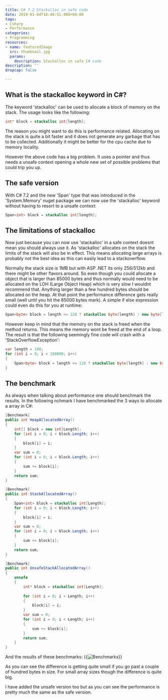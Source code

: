 ```yaml
---
title: C# 7.2 Stackalloc in safe code
date: 2019-01-04T18:48:51.000+00:00
tags:
- Csharp
- Performance
categories:
- Programming
resources:
- name: featuredImage
  src: thumbnail.jpg
  params:
    description: Stackalloc in safe C# code
description: ''
dropcap: false

---
```

## What is the stackalloc keyword in C#?
The keyword 'stackalloc' can be used to allocate a block of memory on the stack. The usage looks like the following:
```cs
int* block = stackalloc int[length];
```
The reason you might want to do this is performance related. Allocating on the stack is quite a bit faster and it does not generate any garbage that has to be collected. Additionally it might be better for the cpu cache due to memory locality.

However the above code has a big problem. It uses a pointer and thus needs a unsafe context opening a whole new set of possible problems that could trip you up.

## The safe version
With C# 7.2 and the new 'Span<T>' type that was introduced in the 'System.Memory' nuget package we can now use the 'stackalloc' keyword without having to resort to a unsafe context:
```cs
Span<int> block = stackalloc int[length];
```

## The limitations of stackalloc
Now just because you can now use 'stackalloc' in a safe context doesnt mean you should always use it. As 'stackalloc' allocates on the stack the limits of the stack will also be in effect. This means allocating large arrays is probably not the best idea as this can easily lead to a stackoverflow. 

Normally the stack size is 1MB but with ASP .NET its only 256/512kb and there might be other flavors around. So even though you could allocate a object that is larger than 85000 bytes and thus normally would need to be allocated on the LOH (Large Object Heap) which is very slow I wouldnt recommend that. Anything larger than a few hundred bytes should be allocated on the heap. At that point the performance difference gets really small (well until you hit the 85000 bytes mark). A simple if else expression could even do this for you at runtime:
```cs
Span<byte> block = length <= 128 ? stackalloc byte[length] : new byte[length];
```

However keep in mind that the memory on the stack is freed when the method returns. This means the memory wont be freed at the end of a loop. The result is that the following seemingly fine code will crash with a 'StackOverflowException':
```cs
var length = 100;
for (int i = 0; i < 100000; i++)
{
    Span<byte> block = length <= 128 ? stackalloc byte[length] : new byte[length];
}
```

## The benchmark
As always when talking about performance one should benchmark the results. In the following nchmark I have benchmarked the 3 ways to allocate a array in C#:
```cs
[Benchmark]
public int HeapAllocatedArray()
{
	int[] block = new int[Length];
	for (int i = 0; i < block.Length; i++)
	{
		block[i] = i;
	}
	var sum = 0;
	for (int i = 0; i < block.Length; i++)
	{
		sum += block[i];
	}
	return sum;
}

[Benchmark]
public int StackAllocatedArray()
{
	Span<int> block = stackalloc int[Length];
	for (int i = 0; i < block.Length; i++)
	{
		block[i] = i;
	}
	var sum = 0;
	for (int i = 0; i < block.Length; i++)
	{
		sum += block[i];
	}
	return sum;
}

[Benchmark]
public int UnsafeStackAllocatedArray()
{
	unsafe
	{
		int* block = stackalloc int[Length];
		
		for (int i = 0; i < Length; i++)
		{
			block[i] = i;
		}
		var sum = 0;
		for (int i = 0; i < Length; i++)
		{
			sum += block[i];
		}
		return sum;
	}
}
```
And the results of these benchmarks:
{{<image src="Benchmark.png" alt="Benchmarks" >}}

As you can see the difference is getting quite small if you go past a couple of hundred bytes in size. For small array sizes though the difference is quite big.

I have added the unsafe version too but as you can see the performance is pretty much the same as the safe version.